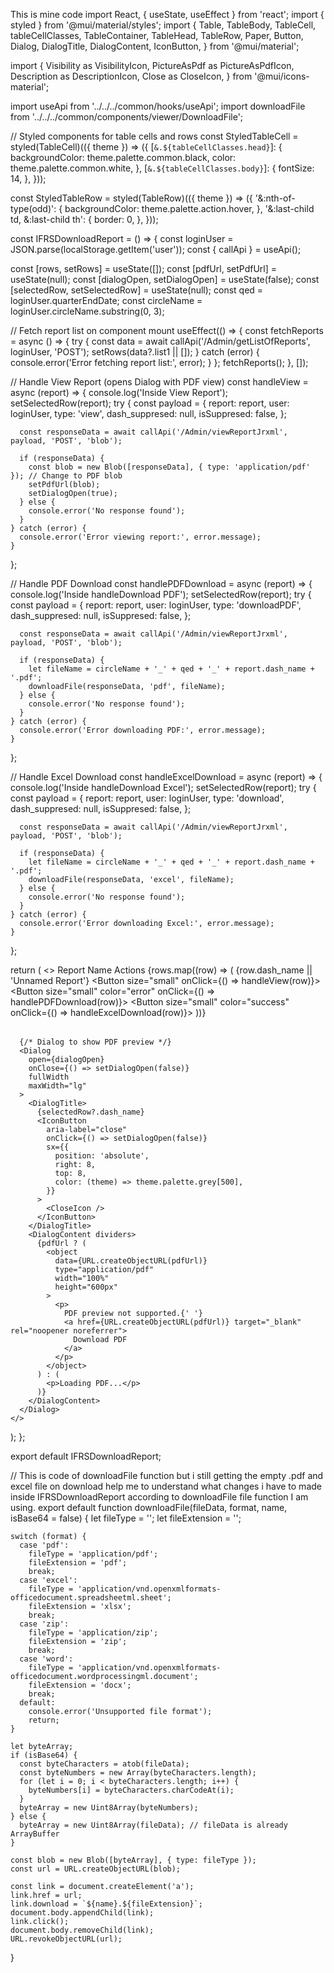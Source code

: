 This is mine code
import React, { useState, useEffect } from 'react';
import { styled } from '@mui/material/styles';
import {
  Table,
  TableBody,
  TableCell,
  tableCellClasses,
  TableContainer,
  TableHead,
  TableRow,
  Paper,
  Button,
  Dialog,
  DialogTitle,
  DialogContent,
  IconButton,
} from '@mui/material';

import {
  Visibility as VisibilityIcon,
  PictureAsPdf as PictureAsPdfIcon,
  Description as DescriptionIcon,
  Close as CloseIcon,
} from '@mui/icons-material';

import useApi from '../../../common/hooks/useApi';
import downloadFile from '../../../common/components/viewer/DownloadFile';

// Styled components for table cells and rows
const StyledTableCell = styled(TableCell)(({ theme }) => ({
  [`&.${tableCellClasses.head}`]: {
    backgroundColor: theme.palette.common.black,
    color: theme.palette.common.white,
  },
  [`&.${tableCellClasses.body}`]: {
    fontSize: 14,
  },
}));

const StyledTableRow = styled(TableRow)(({ theme }) => ({
  '&:nth-of-type(odd)': {
    backgroundColor: theme.palette.action.hover,
  },
  '&:last-child td, &:last-child th': {
    border: 0,
  },
}));

const IFRSDownloadReport = () => {
  const loginUser = JSON.parse(localStorage.getItem('user'));
  const { callApi } = useApi();

  const [rows, setRows] = useState([]);
  const [pdfUrl, setPdfUrl] = useState(null);
  const [dialogOpen, setDialogOpen] = useState(false);
  const [selectedRow, setSelectedRow] = useState(null);
  const qed = loginUser.quarterEndDate;
  const circleName = loginUser.circleName.substring(0, 3);

  // Fetch report list on component mount
  useEffect(() => {
    const fetchReports = async () => {
      try {
        const data = await callApi('/Admin/getListOfReports', loginUser, 'POST');
        setRows(data?.list1 || []);
      } catch (error) {
        console.error('Error fetching report list:', error);
      }
    };
    fetchReports();
  }, []);

  // Handle View Report (opens Dialog with PDF view)
  const handleView = async (report) => {
    console.log('Inside View Report');
    setSelectedRow(report);
    try {
      const payload = {
        report: report,
        user: loginUser,
        type: 'view',
        dash_suppresed: null,
        isSuppresed: false,
      };

      const responseData = await callApi('/Admin/viewReportJrxml', payload, 'POST', 'blob');

      if (responseData) {
        const blob = new Blob([responseData], { type: 'application/pdf' }); // Change to PDF blob
        setPdfUrl(blob);
        setDialogOpen(true);
      } else {
        console.error('No response found');
      }
    } catch (error) {
      console.error('Error viewing report:', error.message);
    }
  };

  // Handle PDF Download
  const handlePDFDownload = async (report) => {
    console.log('Inside handleDownload PDF');
    setSelectedRow(report);
    try {
      const payload = {
        report: report,
        user: loginUser,
        type: 'downloadPDF',
        dash_suppresed: null,
        isSuppresed: false,
      };

      const responseData = await callApi('/Admin/viewReportJrxml', payload, 'POST', 'blob');

      if (responseData) {
        let fileName = circleName + '_' + qed + '_' + report.dash_name + '.pdf';
        downloadFile(responseData, 'pdf', fileName);
      } else {
        console.error('No response found');
      }
    } catch (error) {
      console.error('Error downloading PDF:', error.message);
    }
  };

  // Handle Excel Download
  const handleExcelDownload = async (report) => {
    console.log('Inside handleDownload Excel');
    setSelectedRow(report);
    try {
      const payload = {
        report: report,
        user: loginUser,
        type: 'download',
        dash_suppresed: null,
        isSuppresed: false,
      };

      const responseData = await callApi('/Admin/viewReportJrxml', payload, 'POST', 'blob');

      if (responseData) {
        let fileName = circleName + '_' + qed + '_' + report.dash_name + '.pdf';
        downloadFile(responseData, 'excel', fileName);
      } else {
        console.error('No response found');
      }
    } catch (error) {
      console.error('Error downloading Excel:', error.message);
    }
  };

  return (
    <>
      <TableContainer component={Paper}>
        <Table aria-label="report table">
          <TableHead>
            <TableRow>
              <StyledTableCell>Report Name</StyledTableCell>
              <StyledTableCell colSpan={3} align="center">Actions</StyledTableCell>
            </TableRow>
          </TableHead>
          <TableBody>
            {rows.map((row) => (
              <StyledTableRow key={row.dash_name}>
                <StyledTableCell>{row.dash_name || 'Unnamed Report'}</StyledTableCell>
                <StyledTableCell>
                  <Button size="small" onClick={() => handleView(row)}>
                    <VisibilityIcon />
                  </Button>
                </StyledTableCell>
                <StyledTableCell>
                  <Button size="small" color="error" onClick={() => handlePDFDownload(row)}>
                    <PictureAsPdfIcon />
                  </Button>
                </StyledTableCell>
                <StyledTableCell>
                  <Button size="small" color="success" onClick={() => handleExcelDownload(row)}>
                    <DescriptionIcon />
                  </Button>
                </StyledTableCell>
              </StyledTableRow>
            ))}
          </TableBody>
        </Table>
      </TableContainer>

      {/* Dialog to show PDF preview */}
      <Dialog
        open={dialogOpen}
        onClose={() => setDialogOpen(false)}
        fullWidth
        maxWidth="lg"
      >
        <DialogTitle>
          {selectedRow?.dash_name}
          <IconButton
            aria-label="close"
            onClick={() => setDialogOpen(false)}
            sx={{
              position: 'absolute',
              right: 8,
              top: 8,
              color: (theme) => theme.palette.grey[500],
            }}
          >
            <CloseIcon />
          </IconButton>
        </DialogTitle>
        <DialogContent dividers>
          {pdfUrl ? (
            <object
              data={URL.createObjectURL(pdfUrl)}
              type="application/pdf"
              width="100%"
              height="600px"
            >
              <p>
                PDF preview not supported.{' '}
                <a href={URL.createObjectURL(pdfUrl)} target="_blank" rel="noopener noreferrer">
                  Download PDF
                </a>
              </p>
            </object>
          ) : (
            <p>Loading PDF...</p>
          )}
        </DialogContent>
      </Dialog>
    </>
  );
};

export default IFRSDownloadReport;



// This is code of downloadFile function but i still getting the empty .pdf and excel file on download help me to understand what changes i have to made inside IFRSDownloadReport according to downloadFile file function I am using.
export default function downloadFile(fileData, format, name, isBase64 = false) {
    let fileType = '';
    let fileExtension = '';
  
    switch (format) {
      case 'pdf':
        fileType = 'application/pdf';
        fileExtension = 'pdf';
        break;
      case 'excel':
        fileType = 'application/vnd.openxmlformats-officedocument.spreadsheetml.sheet';
        fileExtension = 'xlsx';
        break;
      case 'zip':
        fileType = 'application/zip';
        fileExtension = 'zip';
        break;
      case 'word':
        fileType = 'application/vnd.openxmlformats-officedocument.wordprocessingml.document';
        fileExtension = 'docx';
        break;
      default:
        console.error('Unsupported file format');
        return;
    }
  
    let byteArray;
    if (isBase64) {
      const byteCharacters = atob(fileData);
      const byteNumbers = new Array(byteCharacters.length);
      for (let i = 0; i < byteCharacters.length; i++) {
        byteNumbers[i] = byteCharacters.charCodeAt(i);
      }
      byteArray = new Uint8Array(byteNumbers);
    } else {
      byteArray = new Uint8Array(fileData); // fileData is already ArrayBuffer
    }
  
    const blob = new Blob([byteArray], { type: fileType });
    const url = URL.createObjectURL(blob);
  
    const link = document.createElement('a');
    link.href = url;
    link.download = `${name}.${fileExtension}`;
    document.body.appendChild(link);
    link.click();
    document.body.removeChild(link);
    URL.revokeObjectURL(url);
  }
